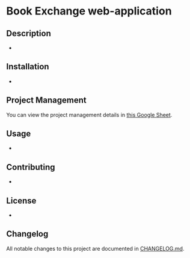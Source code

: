 # Book Exchange web-application

## Description
-

## Installation
-

## Project Management
You can view the project management details in [this Google Sheet](https://docs.google.com/spreadsheets/d/1VJLwzAT2YY5vVGoFowFV-KbHSQMUER8lS6Pi_vv_iG0/edit?usp=sharing).

## Usage
-

## Contributing
-

## License
-

## Changelog
All notable changes to this project are documented in [CHANGELOG.md](CHANGELOG.md).